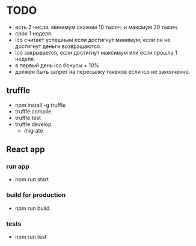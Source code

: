 # TODO
- есть 2 числа. минимум скажем 10 тысяч, и максмум 20 тысяч.
- срок 1 неделя.
- ico считает успешным если достигнут минимум, если он не достигнут деньги возвращаются.
- ico закрывается, если достигнут максимум или если прошла 1 неделя.
- в первый день ico бонусы + 10%
- должен быть запрет на пересылку токенов если ico не законченно.

## truffle
- npm install -g truffle
- truffle compile
- truffle test
- truffle develop
  - migrate

## React app

### run app
- npm run start

### build for production
- npm run build

### tests
- npm run test
